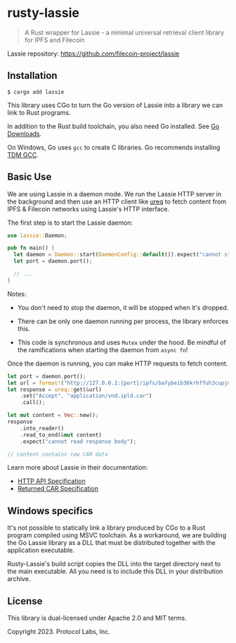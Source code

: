 # rusty-lassie

> A Rust wrapper for Lassie - a minimal universal retrieval client library for
> IPFS and Filecoin

Lassie repository: https://github.com/filecoin-project/lassie

## Installation

```shell
$ cargo add lassie
```

This library uses CGo to turn the Go version of Lassie into a library we can
link to Rust programs.

In addition to the Rust build toolchain, you also need Go installed. See
[Go Downloads](https://go.dev/dl/).

On Windows, Go uses `gcc` to create C libraries. Go recommends installing
[TDM GCC](https://jmeubank.github.io/tdm-gcc/).

## Basic Use

We are using Lassie in a daemon mode. We run the Lassie HTTP server in the
background and then use an HTTP client like
[ureq](https://crates.io/crates/ureq) to fetch content from IPFS & Filecoin
networks using Lassie's HTTP interface.

The first step is to start the Lassie daemon:

```rs
use lassie::Daemon;

pub fn main() {
  let daemon = Daemon::start(DaemonConfig::default()).expect("cannot start Lassie");
  let port = daemon.port();

  // ...
}
```

Notes:

- You don't need to stop the daemon, it will be stopped when it's dropped.

- There can be only one daemon running per process, the library enforces this.

- This code is synchronous and uses `Mutex` under the hood. Be mindful of the
  ramifications when starting the daemon from `async fn`!

Once the daemon is running, you can make HTTP requests to fetch content.

```rs
let port = daemon.port();
let url = format!("http://127.0.0.1:{port}/ipfs/bafybeib36krhffuh3cupjml4re2wfxldredkir5wti3dttulyemre7xkni");
let response = ureq::get(&url)
    .set("Accept", "application/vnd.ipld.car")
    .call();

let mut content = Vec::new();
response
    .into_reader()
    .read_to_end(&mut content)
    .expect("cannot read response body");

// content contains raw CAR data
```

Learn more about Lassie in their documentation:

- [HTTP API Specification](https://github.com/filecoin-project/lassie/blob/main/docs/HTTP_SPEC.md)
- [Returned CAR Specification](https://github.com/filecoin-project/lassie/blob/main/docs/CAR.md)

## Windows specifics

It's not possible to statically link a library produced by CGo to a Rust program
compiled using MSVC toolchain. As a workaround, we are building the Go Lassie
library as a DLL that must be distributed together with the application
executable.

Rusty-Lassie's build script copies the DLL into the target directory next to the
main executable. All you need is to include this DLL in your distribution
archive.

## License

This library is dual-licensed under Apache 2.0 and MIT terms.

Copyright 2023. Protocol Labs, Inc.
